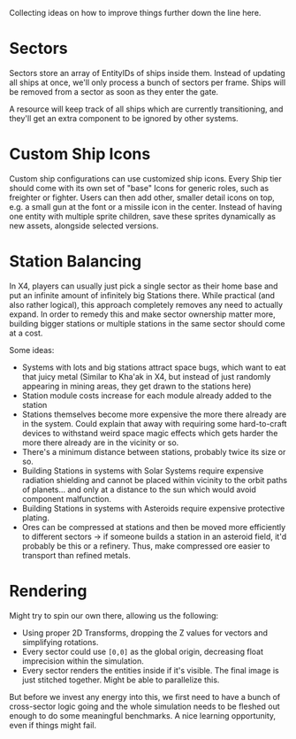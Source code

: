 Collecting ideas on how to improve things further down the line here.

# Sectors

Sectors store an array of EntityIDs of ships inside them. Instead of updating all ships at once, we'll only process a
bunch of sectors per frame. Ships will be removed from a sector as soon as they enter the gate.

A resource will keep track of all ships which are currently transitioning, and they'll get an extra component to be
ignored by other systems.

# Custom Ship Icons
Custom ship configurations can use customized ship icons. Every Ship tier should come with its own set of "base" Icons for generic roles, such as freighter or fighter. Users can then add other, smaller detail icons on top, e.g. a small gun at the font or a missile icon in the center. Instead of having one entity with multiple sprite children, save these sprites dynamically as new assets, alongside selected versions.

# Station Balancing

In X4, players can usually just pick a single sector as their home base and put an infinite amount of infinitely big
Stations there. While practical (and also rather logical), this approach completely removes any need to actually expand.
In order to remedy this and make sector ownership matter more, building bigger stations or multiple stations in the same
sector should come at a cost.

Some ideas:

- Systems with lots and big stations attract space bugs, which want to eat that juicy metal (Similar to Kha'ak in X4,
  but instead of just randomly appearing in mining areas, they get drawn to the stations here)
- Station module costs increase for each module already added to the station
- Stations themselves become more expensive the more there already are in the system. Could explain that away with
  requiring some hard-to-craft devices to withstand weird space magic effects which gets harder the more there already
  are in the vicinity or so.
- There's a minimum distance between stations, probably twice its size or so.
- Building Stations in systems with Solar Systems require expensive radiation shielding and cannot be placed within vicinity to the orbit paths of planets... and only at a distance to the sun which would avoid component malfunction.
- Building Stations in systems with Asteroids require expensive protective plating.
- Ores can be compressed at stations and then be moved more efficiently to different sectors -> if someone builds a station in an asteroid field, it'd probably be this or a refinery. Thus, make compressed ore easier to transport than refined metals.

# Rendering

Might try to spin our own there, allowing us the following:

- Using proper 2D Transforms, dropping the Z values for vectors and simplifying rotations.
- Every sector could use `[0,0]` as the global origin, decreasing float imprecision within the simulation.
- Every sector renders the entities inside if it's visible. The final image is just stitched together. Might be able to parallelize this.

But before we invest any energy into this, we first need to have a bunch of cross-sector logic going and the whole
simulation needs to be fleshed out enough to do some meaningful benchmarks. A nice learning opportunity, even if things
might fail.
